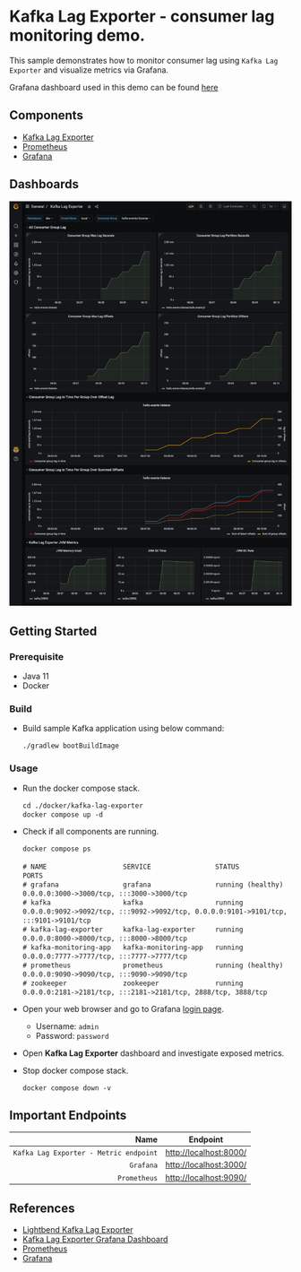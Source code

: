 # Kafka Lag Exporter - consumer lag monitoring demo.

This sample demonstrates how to monitor consumer lag using `Kafka Lag Exporter` and visualize metrics via Grafana.

Grafana dashboard used in this demo can be found [here](./config/grafana/provisioning/dashboards)

## Components

* [Kafka Lag Exporter](https://github.com/lightbend/kafka-lag-exporter)
* [Prometheus](https://prometheus.io/)
* [Grafana](https://grafana.com/)

## Dashboards

![grafana-kafka-lag-exporter.png](./../../_docs/img/grafana-kafka-lag-exporter.png)

## Getting Started

### Prerequisite

* Java 11
* Docker

### Build

* Build sample Kafka application using below command:
  ```shell
  ./gradlew bootBuildImage
  ```

### Usage

* Run the docker compose stack.
  ```shell
  cd ./docker/kafka-lag-exporter
  docker compose up -d
  ```

* Check if all components are running.
  ```shell
  docker compose ps

  # NAME                   SERVICE                STATUS              PORTS
  # grafana                grafana                running (healthy)   0.0.0.0:3000->3000/tcp, :::3000->3000/tcp
  # kafka                  kafka                  running             0.0.0.0:9092->9092/tcp, :::9092->9092/tcp, 0.0.0.0:9101->9101/tcp, :::9101->9101/tcp
  # kafka-lag-exporter     kafka-lag-exporter     running             0.0.0.0:8000->8000/tcp, :::8000->8000/tcp
  # kafka-monitoring-app   kafka-monitoring-app   running             0.0.0.0:7777->7777/tcp, :::7777->7777/tcp
  # prometheus             prometheus             running (healthy)   0.0.0.0:9090->9090/tcp, :::9090->9090/tcp
  # zookeeper              zookeeper              running             0.0.0.0:2181->2181/tcp, :::2181->2181/tcp, 2888/tcp, 3888/tcp
  ```

* Open your web browser and go to Grafana [login page](http://localhost:3000/).
    * Username: `admin`
    * Password: `password`

* Open **Kafka Lag Exporter** dashboard and investigate exposed metrics.

* Stop docker compose stack.
  ```shell
  docker compose down -v
  ```

## Important Endpoints

| Name | Endpoint | 
| -------------:|:--------:|
| `Kafka Lag Exporter - Metric endpoint` | [http://localhost:8000/](http://localhost:8000/) |
| `Grafana` | [http://localhost:3000/](http://localhost:3000/) |
| `Prometheus` | [http://localhost:9090/](http://localhost:9090/) |

## References

* [Lightbend Kafka Lag Exporter](https://github.com/lightbend/kafka-lag-exporter)
* [Kafka Lag Exporter Grafana Dashboard](https://github.com/lightbend/kafka-lag-exporter/blob/master/grafana/Kafka_Lag_Exporter_Dashboard.json)
* [Prometheus](https://prometheus.io/)
* [Grafana](https://grafana.com/)
